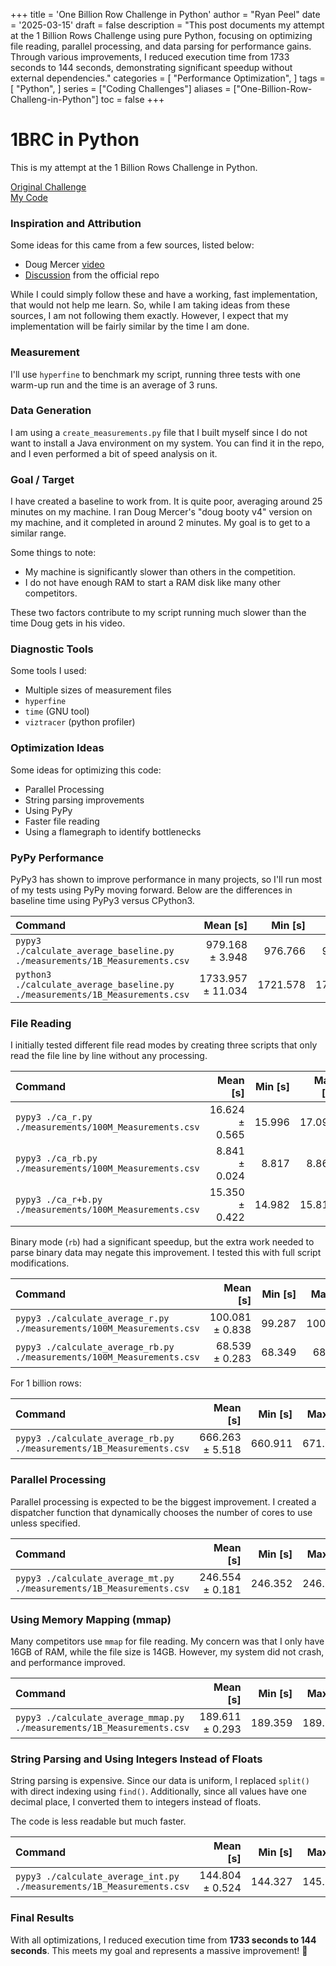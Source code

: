 +++
title = 'One Billion Row Challenge in Python'
author = "Ryan Peel"
date = '2025-03-15'
draft = false
description = "This post documents my attempt at the 1 Billion Rows Challenge using pure Python, focusing on optimizing file reading, parallel processing, and data parsing for performance gains. Through various improvements, I reduced execution time from 1733 seconds to 144 seconds, demonstrating significant speedup without external dependencies."
categories = [
    "Performance Optimization",
]
tags = [
    "Python", 
]
series = ["Coding Challenges"]
aliases = ["One-Billion-Row-Challeng-in-Python"]
toc = false
+++

# 1BRC in Python

This is my attempt at the 1 Billion Rows Challenge in Python.

[Original Challenge](https://github.com/gunnarmorling/1brc)  
[My Code](https://github.com/jetrp1/1brc)

### Inspiration and Attribution

Some ideas for this came from a few sources, listed below:
- Doug Mercer [video](https://www.youtube.com/watch?v=utTaPW32gKY&t=125s)
- [Discussion](https://github.com/gunnarmorling/1brc/discussions/62) from the official repo

While I could simply follow these and have a working, fast implementation, that would not help me learn. So, while I am taking ideas from these sources, I am not following them exactly. However, I expect that my implementation will be fairly similar by the time I am done.

### Measurement

I'll use `hyperfine` to benchmark my script, running three tests with one warm-up run and the time is an average of 3 runs.

### Data Generation

I am using a `create_measurements.py` file that I built myself since I do not want to install a Java environment on my system. You can find it in the repo, and I even performed a bit of speed analysis on it.

### Goal / Target

I have created a baseline to work from. It is quite poor, averaging around 25 minutes on my machine. I ran Doug Mercer's "doug booty v4" version on my machine, and it completed in around 2 minutes. My goal is to get to a similar range.

Some things to note:
- My machine is significantly slower than others in the competition.
- I do not have enough RAM to start a RAM disk like many other competitors.

These two factors contribute to my script running much slower than the time Doug gets in his video.

### Diagnostic Tools

Some tools I used:
- Multiple sizes of measurement files
- `hyperfine`
- `time` (GNU tool)
- `viztracer` (python profiler)

### Optimization Ideas

Some ideas for optimizing this code:
- Parallel Processing
- String parsing improvements
- Using PyPy
- Faster file reading
- Using a flamegraph to identify bottlenecks

### PyPy Performance

PyPy3 has shown to improve performance in many projects, so I'll run most of my tests using PyPy moving forward. Below are the differences in baseline time using PyPy3 versus CPython3.

| Command | Mean [s] | Min [s] | Max [s] | Relative |
|:---|---:|---:|---:|---:|
| `pypy3 ./calculate_average_baseline.py ./measurements/1B_Measurements.csv` | 979.168 ± 3.948 | 976.766 | 983.724 | 1.00 |
| `python3 ./calculate_average_baseline.py ./measurements/1B_Measurements.csv` | 1733.957 ± 11.034 | 1721.578 | 1742.757 | 1.77 ± 0.01 |

### File Reading

I initially tested different file read modes by creating three scripts that only read the file line by line without any processing.

| Command | Mean [s] | Min [s] | Max [s] | Relative |
|:---|---:|---:|---:|---:|
| `pypy3 ./ca_r.py ./measurements/100M_Measurements.csv` | 16.624 ± 0.565 | 15.996 | 17.091 | 1.88 ± 0.06 |
| `pypy3 ./ca_rb.py ./measurements/100M_Measurements.csv` | 8.841 ± 0.024 | 8.817 | 8.864 | 1.00 |
| `pypy3 ./ca_r+b.py ./measurements/100M_Measurements.csv` | 15.350 ± 0.422 | 14.982 | 15.810 | 1.74 ± 0.05 |

Binary mode (`rb`) had a significant speedup, but the extra work needed to parse binary data may negate this improvement. I tested this with full script modifications.

| Command | Mean [s] | Min [s] | Max [s] | Relative |
|:---|---:|---:|---:|---:|
| `pypy3 ./calculate_average_r.py ./measurements/100M_Measurements.csv` | 100.081 ± 0.838 | 99.287 | 100.958 | 1.46 ± 0.01 |
| `pypy3 ./calculate_average_rb.py ./measurements/100M_Measurements.csv` | 68.539 ± 0.283 | 68.349 | 68.864 | 1.00 |

For 1 billion rows:

| Command | Mean [s] | Min [s] | Max [s] | Relative |
|:---|---:|---:|---:|---:|
| `pypy3 ./calculate_average_rb.py ./measurements/1B_Measurements.csv` | 666.263 ± 5.518 | 660.911 | 671.934 | 1.00 |

### Parallel Processing

Parallel processing is expected to be the biggest improvement. I created a dispatcher function that dynamically chooses the number of cores to use unless specified.

| Command | Mean [s] | Min [s] | Max [s] | Relative |
|:---|---:|---:|---:|---:|
| `pypy3 ./calculate_average_mt.py ./measurements/1B_Measurements.csv` | 246.554 ± 0.181 | 246.352 | 246.700 | 1.00 |

### Using Memory Mapping (mmap)

Many competitors use `mmap` for file reading. My concern was that I only have 16GB of RAM, while the file size is 14GB. However, my system did not crash, and performance improved.

| Command | Mean [s] | Min [s] | Max [s] | Relative |
|:---|---:|---:|---:|---:|
| `pypy3 ./calculate_average_mmap.py ./measurements/1B_Measurements.csv` | 189.611 ± 0.293 | 189.359 | 189.932 | 1.00 |

### String Parsing and Using Integers Instead of Floats

String parsing is expensive. Since our data is uniform, I replaced `split()` with direct indexing using `find()`. Additionally, since all values have one decimal place, I converted them to integers instead of floats.

The code is less readable but much faster.

| Command | Mean [s] | Min [s] | Max [s] | Relative |
|:---|---:|---:|---:|---:|
| `pypy3 ./calculate_average_int.py ./measurements/1B_Measurements.csv` | 144.804 ± 0.524 | 144.327 | 145.365 | 1.00 |

### Final Results

With all optimizations, I reduced execution time from **1733 seconds to 144 seconds**. This meets my goal and represents a massive improvement! 🚀


